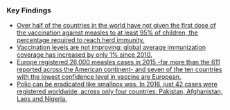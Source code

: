
### Key Findings

* [Over half of the countries in the world have not given the first dose of the vaccination against measles to at least 95% of children, the percentage required to reach herd immunity.](http://medicamentalia.org/vaccines/immunization/ "Immunization - Medicamentalia")
* [Vaccination levels are not improving: global average immunization coverage has increased by only 1% since 2010.](http://medicamentalia.org/vaccines/immunization/ "Immunization - Medicamentalia")
* [Europe registered 26,000 measles cases in 2015 -far more than the 611 reported across the American continent- and seven of the ten countries with the lowest confidence level in vaccine are European.](http://medicamentalia.org/vaccines/antivacunas/ "Antivaccines - Medicamentalia")
* [Polio can be eradicated like smallpox was. In 2016, just 42 cases were registered worldwide, across only four countries: Pakistan, Afghanistan, Laos and Nigeria.](http://medicamentalia.org/vaccines/successes/ "Exitos - Medicamentalia")



